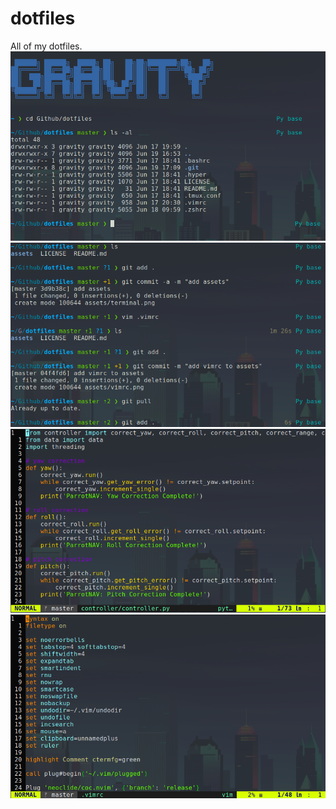 # dotfiles
All of my dotfiles.
![terminal](./assets/terminal.png)
![terminal](./assets/terminal1.png)
![python](./assets/python.png)
![vimrc](./assets/vimrc.png)
